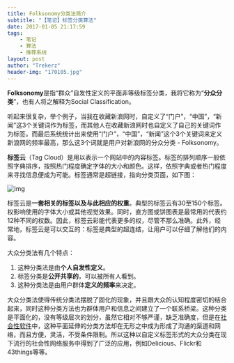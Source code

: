 ```yaml
---
title: Folksonomy分类法简介
subtitle: "【笔记】标签分类算法"
date: 2017-01-05 21:17:59
tags: 
	- 笔记
	- 算法
	- 推荐系统
layout: post
author: "Trekerz"
header-img: "170105.jpg"
---
```




**Folksonomy**是指“群众”自发性定义的平面非等级标签分类，我将它称为“**分众分类**”，也有人将之解释为Social Classification。

听起来很复杂，举个例子，当我在收藏新浪网时，自定义了“门户”，“中国”，“新闻”这3个关键词作为标签，而其他人在收藏新浪网时也自定义了自己的关键词作为标签。而最后系统统计出来使用“门户”，“中国”，“新闻”这个3个关键词来定义新浪网的频率最高，那么这3个词就是用户对新浪网的分众分类 - Folksonomy。

**标签云**（Tag Cloud）是用以表示一个网站中的内容标签。标签的排列顺序一般依照字典排序，按照热门程度确定字体的大小和颜色。这样，依照字典或者热门程度来寻找信息便成为可能。标签通常是超链接，指向分类页面，如下图：

![img](1.png)

标签云是**一套相关的标签以及与此相应的权重**。典型的标签云有30至150个标签。权影响使用的字体大小或其他视觉效果。同时，直方图或饼图表是最常用的代表约12种不同的权数。因此，标签云彩能代表更多的权，尽管不那么准确。此外，经常地，标签云是可以交互的：标签是典型的超连结，让用户可以仔细了解他们的内容。

大众分类法有几个特点：

1. 这种分类法是由**个人自发性定义**。
2. 标签分类是**公开共享的**，可以被所有人看到。
3. 这种分类法是由用户群体**定义的频率**来决定。

大众分类法使得传统分类法摆脱了固化的现象，并且跟大众的认知程度密切的结合起来，同时这种分类方法也为群体用户和信息之间建立了一个联系桥梁。这种分类是平面化的，没有等级层次的划分，虽然它相对不够严谨，缺乏准确度，但是在[社会性软件](https://zh.wikipedia.org/wiki/%E7%A4%BE%E4%BC%9A%E6%80%A7%E8%BD%AF%E4%BB%B6)中，这种平面延伸的分类方法却在无形之中成为形成了沟通的渠道和网络，而且方便，灵活，不受条件限制。所以这种以自定义标签形式的大众分类在现下流行的社会性网络服务中得到了广泛的应用，例如Delicious、Flickr和43things等等。

<br/>